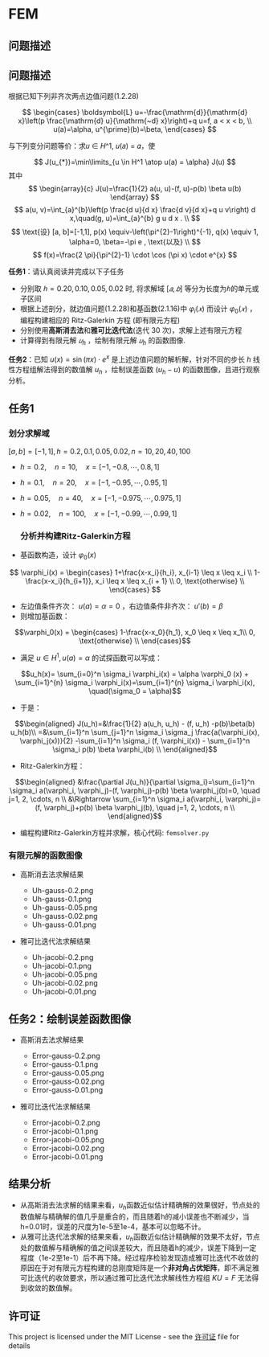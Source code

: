 # FEM

## 问题描述

## 问题描述

根据已知下列非齐次两点边值问题(1.2.28)

$$
\begin{cases}
\boldsymbol{L} u=-\frac{\mathrm{d}}{\mathrm{d} x}\left(p \frac{\mathrm{d} u}{\mathrm{~d} x}\right)+q u=f, a < x < b, \\
u(a)=\alpha, u^{\prime}(b)=\beta,
\end{cases}
$$

与下列变分问题等价：求𝑢 ∈ 𝐻^1, 𝑢(𝑎) = 𝛼，使

$$
J(u_{*})=\min\limits_{u \in H^1 \atop u(a) = \alpha} J(u)
$$
其中
$$
\begin{array}{c}
J(u)=\frac{1}{2} a(u, u)-(f, u)-p(b) \beta u(b)
\end{array}
$$
$$
a(u, v)=\int_{a}^{b}\left(p \frac{d u}{d x} \frac{d v}{d x}+q u v\right) d x,\quad(g, u)=\int_{a}^{b} g u d x . \\
$$
$$
\text{设}  [a, b]=[-1,1], p(x) \equiv-\left(\pi^{2}-1\right)^{-1}, q(x) \equiv 1, \alpha=0, \beta=-\pi e , \text{以及} \\
$$
$$
f(x)=\frac{2 \pi}{\pi^{2}-1} \cdot \cos (\pi x) \cdot e^{x}
$$

<b>任务1</b>：请认真阅读并完成以下子任务

- 分别取 $ℎ = 0.20, 0.10, 0.05, 0.02$ 时, 将求解域 $[𝑎, 𝑏]$ 等分为长度为$ℎ$的单元或子区间
- 根据上述剖分，就边值问题(1.2.28)和基函数(2.1.16)中 $\varphi_i(𝑥)$ 而设计 $\varphi_0(𝑥)$ ，编程构建相应的 Ritz-Galerkin 方程 (即有限元方程)
- 分别使用<b>高斯消去法</b>和<b>雅可比迭代法</b>(迭代 30 次)，求解上述有限元方程
- 计算得到有限元解 $𝑢_h$ ，绘制有限元解 $𝑢_h$ 的函数图像.

<b>任务2</b>：已知 $u(x)=\sin(\pi x) \cdot e^x$ 是上述边值问题的解析解，针对不同的步长 $h$ 线性方程组解法得到的数值解 $u_h$ ，绘制误差函数 $(u_h − u)$ 的函数图像，且进行观察分析。

## 任务1

### 划分求解域

$[a, b] = [-1, 1], h = 0.2, 0.1, 0.05, 0.02, n = 10, 20, 40, 100$

- $h = 0.2, \quad n = 10,\quad x=[-1, -0.8, \cdots, 0.8, 1]$
  
- $h = 0.1, \quad n = 20, \quad x=[-1, -0.95, \cdots, 0.95, 1]$
  
- $h = 0.05, \quad n = 40, \quad x=[-1, -0.975, \cdots, 0.975, 1]$
  
- $h = 0.02,\quad n = 100, \quad x=[-1, -0.99, \cdots, 0.99, 1]$
  
  ### 分析并构建Ritz-Galerkin方程
  
- 基函数构造，设计 $\varphi_0(x)$ 
  

$$
\varphi_i(x) = \begin{cases}
1+\frac{x-x_i}{h_i}, x_{i-1} \leq x \leq x_i \\
1-\frac{x-x_i}{h_{i+1}}, x_i \leq x \leq x_{i + 1} \\
0, \text{otherwise} \\
\end{cases}
$$

- 左边值条件齐次： $u(a)=\alpha=0$ ，右边值条件非齐次： $u'(b)=\beta$ 
- 则增加基函数：

$$\varphi_0(x) = \begin{cases}
1-\frac{x-x_0}{h_1}, x_0 \leq x \leq x_1\\
0, \text{otherwise} \\
\end{cases}$$

- 满足 $u\in H^1, u(a)=\alpha$ 的试探函数可以写成：

$$u_h(x)= \sum_{i=0}^n \sigma_i \varphi_i(x) = \alpha \varphi_0 (x) + \sum_{i=1}^{n} \sigma_i \varphi_i(x)=\sum_{i=1}^{n} \sigma_i \varphi_i(x), \quad(\sigma_0 = \alpha)$$

- 于是：

$$\begin{aligned}
J(u_h)=&\frac{1}{2} a(u_h, u_h) - (f, u_h) -p(b)\beta(b) u_h(b)\\ 
=&\sum_{i=1}^n \sum_{j=1}^n \sigma_i \sigma_j \frac{a(\varphi_i(x), \varphi_j(x))}{2} -\sum_{i=1}^n \sigma_i (f, \varphi_i(x)) - \sum_{i=1}^n \sigma_i p(b) \beta \varphi_i(b) \\
\end{aligned}$$

- Ritz-Galerkin方程：

$$\begin{aligned}
&\frac{\partial J(u_h)}{\partial \sigma_i}=\sum_{i=1}^n \sigma_i a(\varphi_i, \varphi_j)-(f, \varphi_j)-p(b) \beta \varphi_j(b)=0, \quad j=1, 2, \cdots, n \\
&\Rightarrow \sum_{i=1}^n \sigma_i a(\varphi_i, \varphi_j)=(f, \varphi_j)+p(b) \beta \varphi_j(b), \quad j=1, 2, \cdots, n \\
\end{aligned}$$

- 编程构建Ritz-Galerkin方程并求解，核心代码: `femsolver.py`

### 有限元解的函数图像
- 高斯消去法求解结果
  - Uh-gauss-0.2.png
  - Uh-gauss-0.1.png
  - Uh-gauss-0.05.png
  - Uh-gauss-0.02.png
  - Uh-gauss-0.01.png

- 雅可比迭代法求解结果
  - Uh-jacobi-0.2.png
  - Uh-jacobi-0.1.png
  - Uh-jacobi-0.05.png
  - Uh-jacobi-0.02.png
  - Uh-jacobi-0.01.png

## 任务2：绘制误差函数图像
- 高斯消去法求解结果
  - Error-gauss-0.2.png
  - Error-gauss-0.1.png
  - Error-gauss-0.05.png
  - Error-gauss-0.02.png
  - Error-gauss-0.01.png

- 雅可比迭代法求解结果
  - Error-jacobi-0.2.png
  - Error-jacobi-0.1.png
  - Error-jacobi-0.05.png
  - Error-jacobi-0.02.png
  - Error-jacobi-0.01.png

## 结果分析

- 从高斯消去法求解的结果来看，$u_h$函数近似估计精确解的效果很好，节点处的数值解与精确解的值几乎是重合的，而且随着h的减小误差也不断减少，当h=0.01时，误差的尺度为1e-5至1e-4，基本可以忽略不计。
- 从雅可比迭代法求解的结果来看，$u_h$函数近似估计精确解的效果不太好，节点处的数值解与精确解的值之间误差较大，而且随着h的减少，误差下降到一定程度（1e-2至1e-1）后不再下降。经过程序检验发现造成雅可比迭代不收敛的原因在于对有限元方程构建的总刚度矩阵是一个**非对角占优矩阵**，即不满足雅可比迭代的收敛要求，所以通过雅可比迭代法求解线性方程组 $KU=F$ 无法得到收敛的数值解。

## 许可证
This project is licensed under the MIT License - see the [许可证](许可证) file for details
